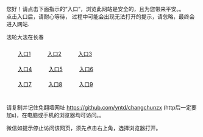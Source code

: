 您好！请点击下面指示的“入口”，浏览此网站是安全的，且为您带来平安。。 <br/>
点击入口后，请耐心等待， 过程中可能会出现无法打开的提示，请忽略，最终会进入网站. </br>

法轮大法在长春<br/>
<div style="padding:10px"><a style="margin:20px" target="_blank" href="https://d3dmppn0ppwgwp.cloudfront.net/2Qpsp?ffqjoyuw" id="ccLink1" rel="nofollow">入口1</a> <a target="_blank" style="margin:20px" href="https://d3e6h5t8mzqt1w.cloudfront.net/2Qpsp?kbcgy" id="ccLink2" rel="nofollow">入口2</a> <a style="margin:20px" target="_blank" href="https://d2anvsf8qc1759.cloudfront.net/2Qpsp?tumwn" id="ccLink3" rel="nofollow">入口3</a></div>

<div style="padding:10px" ><a style="margin:20px" target="_blank" href="https://d3dmppn0ppwgwp.cloudfront.net/2Qpsp?ffqjoyuw" id="ccLink4" rel="nofollow">入口4</a> <a style="margin:20px" href="https://d3e6h5t8mzqt1w.cloudfront.net/2Qpsp?kbcgy" target="_blank" id="ccLink5" rel="nofollow">入口5</a> <a style="margin:20px" href="https://d2anvsf8qc1759.cloudfront.net/2Qpsp?tumwn" target="_blank" id="ccLink6" rel="nofollow">入口6</a></div>

<div style="padding:10px"><a style="margin:20px" target="_blank" href="https://d3dmppn0ppwgwp.cloudfront.net/2Qpsp?ffqjoyuw" id="ccLink7" rel="nofollow">入口7</a> <a style="margin:20px" href="https://d3e6h5t8mzqt1w.cloudfront.net/2Qpsp?kbcgy" target="_blank" id="ccLink8" rel="nofollow">入口8</a> <a style="margin:20px" target="_blank" href="https://d2anvsf8qc1759.cloudfront.net/2Qpsp?tumwn" id="ccLink9" rel="nofollow">入口9</a></div>

<br/>



请复制并记住免翻墙网址 https://github.com/yntd/changchunzx (http后一定要加s)，在电脑或手机的浏览器均可访问。。<br/>

微信如提示停止访问该网页，须先点击右上角，选择浏览器打开。
